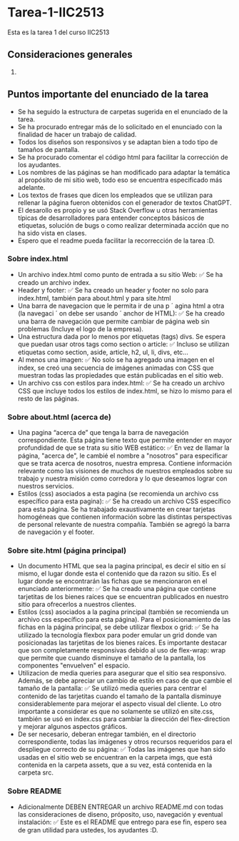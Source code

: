 # Tarea-1-IIC2513
Esta es la tarea 1 del curso IIC2513

## Consideraciones generales
1. 

## Puntos importante del enunciado de la tarea
- Se ha seguido la estructura de carpetas sugerida en el enunciado de la tarea.
- Se ha procurado entregar más de lo solicitado en el enunciado con la finalidad de hacer un trabajo de calidad.
- Todos los diseños son responsivos y se adaptan bien a todo tipo de tamaños de pantalla.
- Se ha procurado comentar el código html para facilitar la corrección de los ayudantes.
- Los nombres de las páginas se han modificado para adaptar la temática al propósito de mi sitio web, todo eso se encuentra especificado más adelante.
- Los textos de frases que dicen los empleados que se utilizan para rellenar la página fueron obtenidos con el generador de textos ChatGPT.
- El desarollo es propio y se usó Stack Overflow u otras herramientas típicas de desarrolladores para entender conceptos básicos de etiquetas, solución de bugs o como realizar determinada acción que no ha sido vista en clases.
- Espero que el readme pueda facilitar la recorrección de la tarea :D.

### Sobre index.html
- Un archivo index.html como punto de entrada a su sitio Web: :white_check_mark:
Se ha creado un archivo index.
- Header y footer: :white_check_mark:
Se ha creado un header y footer no solo para index.html, también para about.html y para site.html
- Una barra de navegacion que le permita ir de una p ´ agina html a otra (la navegaci ´ on debe ser usando ´
anchor de HTML): :white_check_mark:
Se ha creado una barra de navegación que permite cambiar de página web sin problemas (Incluye el logo de la empresa).
- Una estructura dada por lo menos por etiquetas (tags) divs. Se espera que puedan usar otros tags como
section o article: :white_check_mark:
Incluso se utilizan etiquetas como section, aside, article, h2, ul, li, divs, etc...
- Al menos una imagen: :white_check_mark:
No solo se ha agregado una imagen en el index, se creó una secuencia de imágenes animadas con CSS que muestran todas las propiedades que están publicadas en el sitio web.
- Un archivo css con estilos para index.html: :white_check_mark:
Se ha creado un archivo CSS que incluye todos los estilos de index.html, se hizo lo mismo para el resto de las páginas.

### Sobre about.html (acerca de)
- Una pagina “acerca de” que tenga la barra de navegación correspondiente. Esta página tiene texto que permite entender en mayor profundidad de que se trata su sitio WEB estático: :white_check_mark:
En vez de llamar la página, "acerca de", le cambié el nombre a "nosotros" para especificar que se trata acerca de nosotros, nuestra empresa. Contiene información relevante como las visiones de muchos de nuestros empleados sobre su trabajo y nuestra misión como corredora y lo que deseamos lograr con nuestros servicios.
- Estilos (css) asociados a esta pagina (se recomienda un archivo css específico para esta pagina): :white_check_mark:
Se ha creado un archivo CSS específico para esta página. Se ha trabajado exaustivamente en crear tarjetas homogéneas que contienen información sobre las distintas perspectivas de personal relevante de nuestra compañía. También se agregó la barra de navegación y el footer.

### Sobre site.html (página principal)
- Un documento HTML que sea la pagina principal, es decir el sitio en sí mismo, el lugar donde esta el contenido que da razon su sitio. Es el lugar donde se encontrarán las fichas que se mencionaron en el enunciado anteriormente: :white_check_mark:
Se ha creado una página que contiene tarjetitas de los bienes raíces que se encuentran publicados en nuestro sitio para ofrecerlos a nuestros clientes.
- Estilos (css) asociados a la pagina principal (también se recomienda un archivo css específico para esta página). Para el posicionamiento de las fichas en la página principal, se debe utilizar flexbox o grid: :white_check_mark:
Se ha utilizado la tecnología flexbox para poder emular un grid donde van posicionadas las tarjetitas de los bienes raíces. Es importante destacar que son completamente responsivas debido al uso de flex-wrap: wrap que permite que cuando disminuye el tamaño de la pantalla, los componentes "envuelven" el espacio.
- Utilizacion de media queries para asegurar que el sitio sea responsivo. Además, se debe apreciar un cambio de estilo en caso de que cambie el tamaño de la pantalla: :white_check_mark:
Se utilizó media queries para centrar el contenido de las tarjetitas cuando el tamaño de la pantalla disminuye considerablemente para mejorar el aspecto visual del cliente.
Lo otro importante a considerar es que no solamente se utilizó en site.css, también se usó en index.css para cambiar la dirección del flex-direction y mejorar algunos aspectos gráficos.
- De ser necesario, deberan entregar también, en el directorio correspondiente, todas las imágenes y otros recursos requeridos para el despliegue correcto de su página: :white_check_mark:
Todas las imágenes que han sido usadas en el sitio web se encuentran en la carpeta imgs, que está contenida en la carpeta assets, que a su vez, está contenida en la carpeta src.

### Sobre README
- Adicionalmente DEBEN ENTREGAR un archivo README.md con todas las consideraciones de diseno, próposito, uso, navegación y eventual instalación: :white_check_mark:
Este es el README que entrego para ese fin, espero sea de gran utilidad para ustedes, los ayudantes :D.



